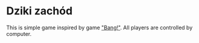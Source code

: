 # Dziki zachód

This is simple game inspired by game ["Bang!"](https://en.wikipedia.org/wiki/Bang!_(card_game)). All players are controlled by computer.
